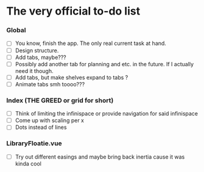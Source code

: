 # The very official to-do list
### Global
- [ ] You know, finish the app. The only real current task at hand.
- [ ] Design structure.
- [ ] Add tabs, maybe???
- [ ] Possibly add another tab for planning and etc. in the future. If I actually need it though.
- [ ] Add tabs, but make shelves expand to tabs ? 
- [ ] Animate tabs smh toooo???
### Index (THE GREED or grid for short)
- [ ] Think of limiting the infinispace or provide navigation for said infinispace
- [ ] Come up with scaling per x 
- [ ] Dots instead of lines
### LibraryFloatie.vue
- [ ] Try out different easings and maybe bring back inertia cause it was kinda cool
